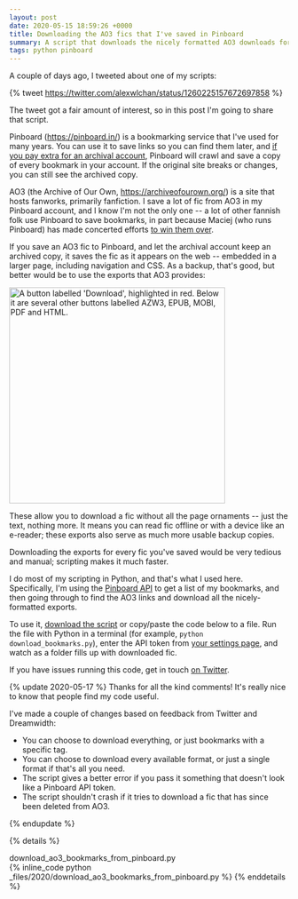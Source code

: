 ```yaml
---
layout: post
date: 2020-05-15 18:59:26 +0000
title: Downloading the AO3 fics that I've saved in Pinboard
summary: A script that downloads the nicely formatted AO3 downloads for everything I've saved in Pinboard.
tags: python pinboard
---
```


A couple of days ago, I tweeted about one of my scripts:

{% tweet https://twitter.com/alexwlchan/status/1260225157672697858 %}

The tweet got a fair amount of interest, so in this post I'm going to share that script.

Pinboard (<https://pinboard.in/>) is a bookmarking service that I've used for many years.
You can use it to save links so you can find them later, and [if you pay extra for an archival account](https://pinboard.in/tour/#archive), Pinboard will crawl and save a copy of every bookmark in your account.
If the original site breaks or changes, you can still see the archived copy.

AO3 (the Archive of Our Own, <https://archiveofourown.org/>) is a site that hosts fanworks, primarily fanfiction.
I save a lot of fic from AO3 in my Pinboard account, and I know I'm not the only one -- a lot of other fannish folk use Pinboard to save bookmarks, in part because Maciej (who runs Pinboard) has made concerted efforts [to win them over](https://idlewords.com/talks/fan_is_a_tool_using_animal.htm).

If you save an AO3 fic to Pinboard, and let the archival account keep an archived copy, it saves the fic as it appears on the web -- embedded in a larger page, including navigation and CSS.
As a backup, that's good, but better would be to use the exports that AO3 provides:

<img src="/images/2020/ao3_download_button.png" alt="A button labelled 'Download', highlighted in red. Below it are several other buttons labelled AZW3, EPUB, MOBI, PDF and HTML." style="width: 389px;">

These allow you to download a fic without all the page ornaments -- just the text, nothing more.
It means you can read fic offline or with a device like an e-reader; these exports also serve as much more usable backup copies.

Downloading the exports for every fic you've saved would be very tedious and manual; scripting makes it much faster.

I do most of my scripting in Python, and that's what I used here.
Specifically, I'm using the [Pinboard API](https://pinboard.in/api) to get a list of my bookmarks, and then going through to find the AO3 links and download all the nicely-formatted exports.

To use it, [download the script](/files/2020/download_ao3_bookmarks_from_pinboard.py) or copy/paste the code below to a file.
Run the file with Python in a terminal (for example, `python download_bookmarks.py`), enter the API token from [your settings page](https://pinboard.in/settings/password), and watch as a folder fills up with downloaded fic.

If you have issues running this code, get in touch [on Twitter](https://twitter.com/alexwlchan).

{% update 2020-05-17 %}
Thanks for all the kind comments!
It's really nice to know that people find my code useful.

I've made a couple of changes based on feedback from Twitter and Dreamwidth:

-   You can choose to download everything, or just bookmarks with a specific tag.
-   You can choose to download every available format, or just a single format if that's all you need.
-   The script gives a better error if you pass it something that doesn't look like a Pinboard API token.
-   The script shouldn't crash if it tries to download a fic that has since been deleted from AO3.

{% endupdate %}

{% details %}
<summary>download_ao3_bookmarks_from_pinboard.py</summary>
{% inline_code python _files/2020/download_ao3_bookmarks_from_pinboard.py %}
{% enddetails %}
